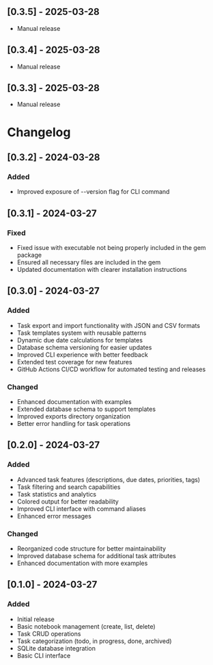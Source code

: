 ## [0.3.5] - 2025-03-28

* Manual release


## [0.3.4] - 2025-03-28

* Manual release


## [0.3.3] - 2025-03-28

* Manual release


# Changelog

## [0.3.2] - 2024-03-28

### Added
- Improved exposure of --version flag for CLI command

## [0.3.1] - 2024-03-27

### Fixed
- Fixed issue with executable not being properly included in the gem package
- Ensured all necessary files are included in the gem
- Updated documentation with clearer installation instructions

## [0.3.0] - 2024-03-27

### Added
- Task export and import functionality with JSON and CSV formats
- Task templates system with reusable patterns
- Dynamic due date calculations for templates
- Database schema versioning for easier updates
- Improved CLI experience with better feedback
- Extended test coverage for new features
- GitHub Actions CI/CD workflow for automated testing and releases

### Changed
- Enhanced documentation with examples
- Extended database schema to support templates
- Improved exports directory organization
- Better error handling for task operations

## [0.2.0] - 2024-03-27

### Added
- Advanced task features (descriptions, due dates, priorities, tags)
- Task filtering and search capabilities
- Task statistics and analytics
- Colored output for better readability
- Improved CLI interface with command aliases
- Enhanced error messages

### Changed
- Reorganized code structure for better maintainability
- Improved database schema for additional task attributes
- Enhanced documentation with more examples

## [0.1.0] - 2024-03-27

### Added
- Initial release
- Basic notebook management (create, list, delete)
- Task CRUD operations
- Task categorization (todo, in progress, done, archived)
- SQLite database integration
- Basic CLI interface
